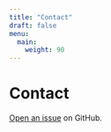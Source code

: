 ```yaml
---
title: "Contact"
draft: false
menu:
  main:
    weight: 90
---
```


# Contact

[Open an issue](https://github.com/skanderi7/hugo-mock-landing-page-autodeployed/issues/new) on GitHub.
